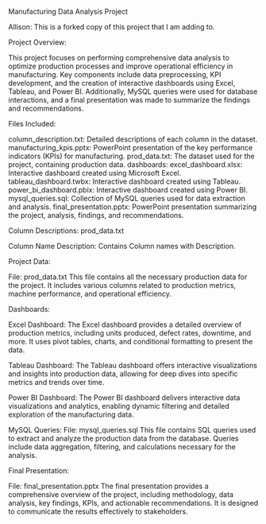 Manufacturing Data Analysis Project

Allison: This is a forked copy of this project that I am adding to.

Project Overview:

This project focuses on performing comprehensive data analysis to optimize production processes and improve operational efficiency in manufacturing. Key components include data preprocessing, KPI development, and the creation of interactive dashboards using Excel, Tableau, and Power BI. Additionally, MySQL queries were used for database interactions, and a final presentation was made to summarize the findings and recommendations.

Files Included:

column_description.txt: Detailed descriptions of each column in the dataset.
manufacturing_kpis.pptx: PowerPoint presentation of the key performance indicators (KPIs) for manufacturing.
prod_data.txt: The dataset used for the project, containing production data.
dashboards:
excel_dashboard.xlsx: Interactive dashboard created using Microsoft Excel.
tableau_dashboard.twbx: Interactive dashboard created using Tableau.
power_bi_dashboard.pbix: Interactive dashboard created using Power BI.
mysql_queries.sql: Collection of MySQL queries used for data extraction and analysis.
final_presentation.pptx: PowerPoint presentation summarizing the project, analysis, findings, and recommendations.

Column Descriptions:
prod_data.txt

Column Name	Description:
Contains Column names with Description.

Project Data:

File: prod_data.txt
This file contains all the necessary production data for the project. It includes various columns related to production metrics, machine performance, and operational efficiency.

Dashboards:

Excel Dashboard:
The Excel dashboard provides a detailed overview of production metrics, including units produced, defect rates, downtime, and more. It uses pivot tables, charts, and conditional formatting to present the data.

Tableau Dashboard:
The Tableau dashboard offers interactive visualizations and insights into production data, allowing for deep dives into specific metrics and trends over time.

Power BI Dashboard:
The Power BI dashboard delivers interactive data visualizations and analytics, enabling dynamic filtering and detailed exploration of the manufacturing data.

MySQL Queries:
File: mysql_queries.sql
This file contains SQL queries used to extract and analyze the production data from the database. Queries include data aggregation, filtering, and calculations necessary for the analysis.

Final Presentation:

File: final_presentation.pptx
The final presentation provides a comprehensive overview of the project, including methodology, data analysis, key findings, KPIs, and actionable recommendations. It is designed to communicate the results effectively to stakeholders.
